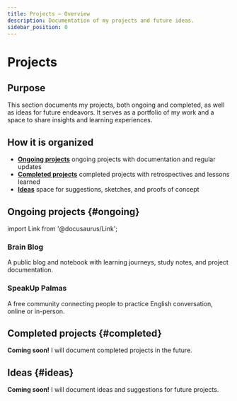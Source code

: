 ```yaml
---
title: Projects – Overview
description: Documentation of my projects and future ideas.
sidebar_position: 0
---
```


# Projects

## Purpose

This section documents my projects, both ongoing and completed, as well as ideas for future endeavors. It serves as a portfolio of my work and a space to share insights and learning experiences.

## How it is organized

- **[Ongoing projects](#ongoing)** ongoing projects with documentation and regular updates
- **[Completed projects](#completed)** completed projects with retrospectives and lessons learned
- **[Ideas](#ideas)** space for suggestions, sketches, and proofs of concept

## Ongoing projects {#ongoing}

import Link from '@docusaurus/Link';

<div className="cardsGrid">
  <Link className="card" to="/blog/welcome">
    <h3>Brain Blog</h3>
    <p>A public blog and notebook with learning journeys, study notes, and project documentation.</p>
  </Link>
  <Link className="card" to="/notes/speakup-palmas">
    <h3>SpeakUp Palmas</h3>
    <p>A free community connecting people to practice English conversation, online or in-person.</p>
  </Link>
</div>

## Completed projects {#completed}

<div class="alert alert--info"><strong>Coming soon!</strong> I will document completed projects in the future.</div>

## Ideas {#ideas}

<div class="alert alert--info"><strong>Coming soon!</strong> I will document ideas and suggestions for future projects.</div>
